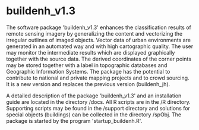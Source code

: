 # buildenh_v1.3
The software package 'buildenh_v1.3' enhances the classification results of remote sensing imagery by generalizing the content and vectorizing the irregular outlines of imaged objects. Vector data of urban environments are generated in an automated way and with high cartographic quality. The user may monitor the intermediate results which are displayed graphically together with the source data. The derived coordinates of the corner points may be stored together with a label in topographic databases and Geographic Information Systems. The package has the potential to contribute to national and private mapping projects and to crowd sourcing. It is a new version and replaces the previous version (buildenh_jh). 

A detailed description of the package 'buildenh_v1.3' and an installation guide are located in the directory /docs. All R scripts are in the /R directory. Supporting scripts may be found in the /support directory and solutions for special objects (buildings) can be collected in the directory /spObj. The package is started by the program 'startup_buildenh.R'.  
